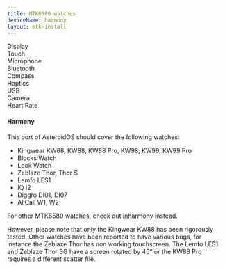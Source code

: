 ```yaml
---
title: MTK6580 watches
deviceName: harmony
layout: mtk-install
---
```


<div class="support-row">
  <div class="support-col">Display<div class="support-col-good"></div></div>
  <div class="support-col">Touch<div class="support-col-good"></div></div>
  <div class="support-col">Microphone<div class="support-col-good"></div></div>
  <div class="support-col">Bluetooth<div class="support-col-good"></div></div>
  <div class="support-col">Compass<div class="support-col-good"></div></div>
  <div class="support-col">Haptics<div class="support-col-good"></div></div>
  <div class="support-col">USB<div class="support-col-good"></div></div>
  <div class="support-col">Camera<div class="support-col-good"></div></div>
  <div class="support-col">Heart Rate<div class="support-col-bad"></div></div>
</div>

<div class="callout callout-info">
    <h4>Harmony</h4>
    <p>This port of AsteroidOS should cover the following watches:</p>
    <ul>
       <li>Kingwear KW68, KW88, KW88 Pro, KW98, KW99, KW99 Pro</li>
       <li>Blocks Watch</li>
       <li>Look Watch</li>
       <li>Zeblaze Thor, Thor S</li>
       <li>Lemfo LES1</li>
       <li>IQ I2</li>
       <li>Diggro DI01, DI07</li>
       <li>AllCall W1, W2</li>
    </ul>
    <p>For other MTK6580 watches, check out <a href="{{rel 'install/inharmony'}}">inharmony</a> instead.</p>
    <p>However, please note that only the Kingwear KW88 has been rigorously tested. Other watches have been reported to have various bugs, for instance the Zeblaze Thor has non working touchscreen. The Lemfo LES1 and Zeblaze Thor 3G have a screen rotated by 45° or the KW88 Pro requires a different scatter file.</p>
</div>
